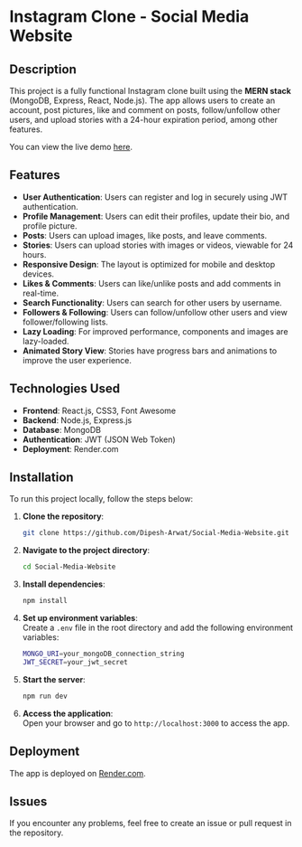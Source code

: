 
# Instagram Clone - Social Media Website

## Description

This project is a fully functional Instagram clone built using the **MERN stack** (MongoDB, Express, React, Node.js). The app allows users to create an account, post pictures, like and comment on posts, follow/unfollow other users, and upload stories with a 24-hour expiration period, among other features.

You can view the live demo [here](https://social-media-website-ciuy.onrender.com).

## Features

- **User Authentication**: Users can register and log in securely using JWT authentication.
- **Profile Management**: Users can edit their profiles, update their bio, and profile picture.
- **Posts**: Users can upload images, like posts, and leave comments.
- **Stories**: Users can upload stories with images or videos, viewable for 24 hours.
- **Responsive Design**: The layout is optimized for mobile and desktop devices.
- **Likes & Comments**: Users can like/unlike posts and add comments in real-time.
- **Search Functionality**: Users can search for other users by username.
- **Followers & Following**: Users can follow/unfollow other users and view follower/following lists.
- **Lazy Loading**: For improved performance, components and images are lazy-loaded.
- **Animated Story View**: Stories have progress bars and animations to improve the user experience.

## Technologies Used

- **Frontend**: React.js, CSS3, Font Awesome
- **Backend**: Node.js, Express.js
- **Database**: MongoDB
- **Authentication**: JWT (JSON Web Token)
- **Deployment**: Render.com

## Installation

To run this project locally, follow the steps below:

1. **Clone the repository**:
   ```bash
   git clone https://github.com/Dipesh-Arwat/Social-Media-Website.git
   ```

2. **Navigate to the project directory**:
   ```bash
   cd Social-Media-Website
   ```

3. **Install dependencies**:
   ```bash
   npm install
   ```

4. **Set up environment variables**:  
   Create a `.env` file in the root directory and add the following environment variables:
   ```bash
   MONGO_URI=your_mongoDB_connection_string
   JWT_SECRET=your_jwt_secret
   ```

5. **Start the server**:
   ```bash
   npm run dev
   ```

6. **Access the application**:  
   Open your browser and go to `http://localhost:3000` to access the app.

## Deployment

The app is deployed on [Render.com](https://social-media-website-ciuy.onrender.com).

## Issues

If you encounter any problems, feel free to create an issue or pull request in the repository. 
